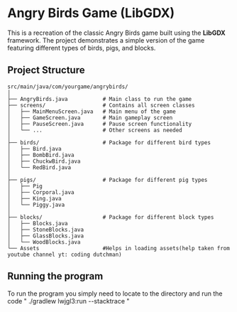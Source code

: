 
# Angry Birds Game (LibGDX)

This is a recreation of the classic Angry Birds game built using the **LibGDX** framework. The project demonstrates a simple version of the game featuring different types of birds, pigs, and blocks.


## Project Structure

```plaintext
src/main/java/com/yourgame/angrybirds/
│
├── AngryBirds.java           # Main class to run the game
├── screens/                  # Contains all screen classes
│   ├── MainMenuScreen.java   # Main menu of the game
│   ├── GameScreen.java       # Main gameplay screen
│   ├── PauseScreen.java      # Pause screen functionality
│   └── ...                   # Other screens as needed
│
├── birds/                    # Package for different bird types
│   ├── Bird.java
│   ├── BombBird.java
│   ├── ChuckwBird.java
│   └── RedBird.java
│
├── pigs/                     # Package for different pig types
│   ├── Pig
│   ├── Corporal.java
│   ├── King.java
│   └── Piggy.java
│
├── blocks/                   # Package for different block types
│   ├── Blocks.java
│   ├── StoneBlocks.java
│   ├── GlassBlocks.java
│   └── WoodBlocks.java
└── Assets                    #Helps in loading assets(help taken from youtube channel yt: coding dutchman)

```
## Running the program
To run the program you simply need to locate to the directory and  run the code " ./gradlew lwjgl3:run --stacktrace "
